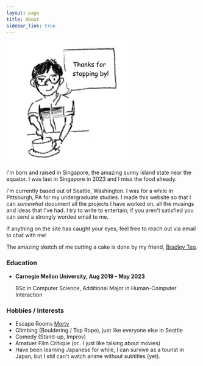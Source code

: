 ```yaml
---
layout: page
title: About
sidebar_link: true
---
```


<img style="align:center;height:20rem;padding-left:10rem,padding-right:10rem;" src="/assets/images/cut_cake.png" alt="display pic">

I'm born and raised in Singapore, the amazing sunny island state near the equator. I was last in Singapore in 2023 and I miss the food already.

I'm currently based out of Seattle, Washington. I was for a while in Pittsburgh, PA for my undergraduate studies. I made this website so that I can *somewhat* document all the projects I have worked on, all the musings and ideas that I've had. I try to write to entertain; if you aren't satisfied you can send a strongly worded email to me.

If anything on the site has caught your eyes, feel free to reach out via email to chat with me! 

The amazing sketch of me cutting a cake is done by my friend, [Bradley Teo](https://www.linkedin.com/in/bradley-teo).

### Education

- **Carnegie Mellon University, Aug 2019 - May 2023**
 
    BSc in Computer Science, Additional Major in Human-Computer Interaction

### Hobbies / Interests

- Escape Rooms [Morty](https://morty.app/@xtrkil)
- Climbing (Bouldering / Top Rope), just like everyone else in Seattle
- Comedy (Stand-up, Improv)
- Amatuer Film Critique (or.. I just like talking about movies)
- Have been learning Japanese for while, I can survive as a tourist in Japan, but I still can't watch anime without subtitles (yet).